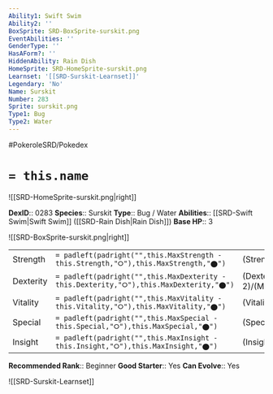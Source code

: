 ```yaml
---
Ability1: Swift Swim
Ability2: ''
BoxSprite: SRD-BoxSprite-surskit.png
EventAbilities: ''
GenderType: ''
HasAForm?: ''
HiddenAbility: Rain Dish
HomeSprite: SRD-HomeSprite-surskit.png
Learnset: '[[SRD-Surskit-Learnset]]'
Legendary: 'No'
Name: Surskit
Number: 283
Sprite: surskit.png
Type1: Bug
Type2: Water
---
```


#PokeroleSRD/Pokedex

# `= this.name`

![[SRD-HomeSprite-surskit.png|right]]

**DexID**:: 0283
**Species**:: Surskit
**Type**:: Bug / Water
**Abilities**:: [[SRD-Swift Swim|Swift Swim]] ([[SRD-Rain Dish|Rain Dish]])
**Base HP**:: 3

![[SRD-BoxSprite-surskit.png|right]]

|           |                                                                                        |                                          |
| --------- | -------------------------------------------------------------------------------------- | ---------------------------------------- |
| Strength  | `= padleft(padright("",this.MaxStrength - this.Strength,"⭘"),this.MaxStrength,"⬤")`    | (Strength::1)/(MaxStrength::3)   |
| Dexterity | `= padleft(padright("",this.MaxDexterity - this.Dexterity,"⭘"),this.MaxDexterity,"⬤")` | (Dexterity:: 2)/(MaxDexterity::4) |
| Vitality  | `= padleft(padright("",this.MaxVitality - this.Vitality,"⭘"),this.MaxVitality,"⬤")`    | (Vitality::1)/(MaxVitality::3)   |
| Special   | `= padleft(padright("",this.MaxSpecial - this.Special,"⭘"),this.MaxSpecial,"⬤")`       | (Special::2)/(MaxSpecial::4)     |
| Insight   | `= padleft(padright("",this.MaxInsight - this.Insight,"⭘"),this.MaxInsight,"⬤")`       | (Insight::2)/(MaxInsight::4)     |

**Recommended Rank**:: Beginner
**Good Starter**:: Yes
**Can Evolve**:: Yes

![[SRD-Surskit-Learnset]]